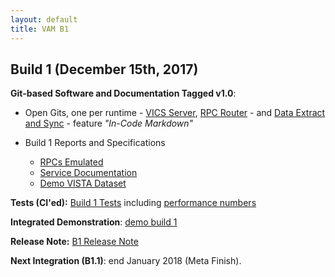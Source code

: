 ```yaml
---
layout: default
title: VAM B1
---
```


## Build 1 (December 15th, 2017)

__Git-based Software and Documentation Tagged v1.0__:

  * Open Gits, one per runtime - [VICS Server](https://github.com/vistadataproject/VICSServer), [RPC Router](https://github.com/vistadataproject/rpcRouter) - and [Data Extract and Sync](https://github.com/vistadataproject/DataExtractNSync) - feature _"In-Code Markdown"_

  * Build 1 Reports and Specifications
    * [RPCs Emulated](vamB1RPCsEmulated)
    * [Service Documentation](devdocs/services/)
    * [Demo VISTA Dataset](vamB1DemoVISTADatasetContents)
    
__Tests (CI'ed):__ [Build 1 Tests](devdocs/tests/) including [performance numbers](devdocs/tests/performanceReport)

__Integrated Demonstration__: [demo build 1](demo/)

__Release Note:__ [B1 Release Note](vamB1ReleaseNote)

__Next Integration (B1.1)__: end January 2018 (Meta Finish).

